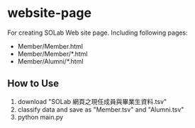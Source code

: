 # website-page

For creating SOLab Web site page. Including following pages:

* Member/Member.html
* Member/Member/*.html
* Member/Alumni/*.html

## How to Use

1. download "SOLab 網頁之現任成員與畢業生資料.tsv"
2. classify data and save as "Member.tsv" and "Alumni.tsv"
3. python main.py
